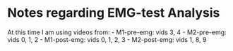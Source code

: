 # Notes regarding EMG-test Analysis

At this time I am using videos from:
    - M1-pre-emg: vids 3, 4
    - M2-pre-emg: vids 0, 1, 2
    - M1-post-emg: vids 0, 1, 2, 3
    - M2-post-emg: vids 1, 8, 9
